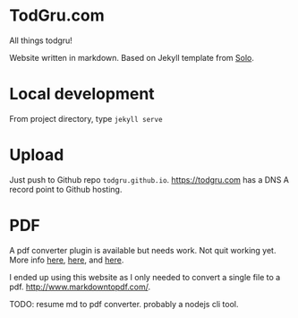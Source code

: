 # TodGru.com

All things todgru!

Website written in markdown. Based on Jekyll template from [Solo](http://chibicode.github.io/solo).

# Local development

From project directory, type `jekyll serve`

# Upload

Just push to Github repo `todgru.github.io`. https://todgru.com has a DNS A record point to Github hosting.

# PDF

A pdf converter plugin is available but needs work. Not quit working yet. More info [here](https://github.com/pdfkit/pdfkit/blob/master/README.md), [here](https://gist.github.com/kristianmandrup/5280569), and [here](https://jekyllrb.com/docs/plugins/#converters).

I ended up using this website as I only needed to convert a single file to a pdf. <http://www.markdowntopdf.com/>.

TODO: resume md to pdf converter. probably a nodejs cli tool.
